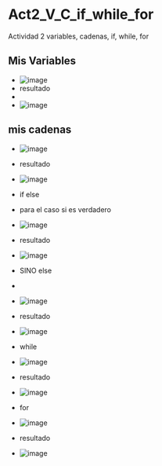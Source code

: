 # Act2_V_C_if_while_for
Actividad 2 variables, cadenas, if, while, for
## Mis Variables
- ![image](https://github.com/user-attachments/assets/ca8103ed-6d65-4b7e-8f90-5e3cdaae5339)
- resultado
- 
- ![image](https://github.com/user-attachments/assets/9a514824-95ef-4c03-9caa-9df93ed4939f)

## mis cadenas
- ![image](https://github.com/user-attachments/assets/f52b0909-3f7f-44c7-a107-a0360b78c779)
- resultado

- ![image](https://github.com/user-attachments/assets/6cfc9855-341e-4507-b4af-0e06abcd2c03)

- if else
- para el caso si es verdadero
- ![image](https://github.com/user-attachments/assets/1d296621-b99f-43bd-8339-a7ae701bc106)
- resultado
- ![image](https://github.com/user-attachments/assets/61293fce-a6e9-4282-9501-3c32c4a49b40)

- SINO else
-
- ![image](https://github.com/user-attachments/assets/64e1e1f1-59e7-40c2-94d8-35659b5339b3)
- resultado
- ![image](https://github.com/user-attachments/assets/d637016a-7093-41c8-99aa-ced426a34376)

- while
- ![image](https://github.com/user-attachments/assets/7679fb90-c761-4d4c-b078-3084eb8d9d0f)
- resultado
- ![image](https://github.com/user-attachments/assets/1e4460de-710f-4c9c-851f-25a662d3f513)

- for
- ![image](https://github.com/user-attachments/assets/39eb8b40-42b6-411c-b892-d9df546f1be0)
- resultado
- ![image](https://github.com/user-attachments/assets/f8dbadda-8643-4c1c-8a22-76eaa833ee5b)

